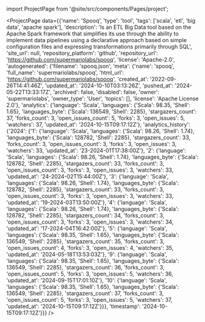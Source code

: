 
import ProjectPage from '@site/src/components/Pages/project';

<ProjectPage
    data={{'name': 'Spooq', 'type': 'tool', 'tags': ['scala', 'etl', 'big data', 'apache spark'], 'description': 'Is an ETL Big Data tool based on the Apache Spark framework that simplifies its use through the ability to implement data pipelines using a declarative approach based on simple configuration files and expressing transformations primarily through SQL', 'site_url': null, 'repository_platform': 'github', 'repository_url': 'https://github.com/supermariolabs/spooq', 'license': 'Apache-2.0', 'autogenerated': {'filename': 'spooq.json', 'meta': {'name': 'spooq', 'full_name': 'supermariolabs/spooq', 'html_url': 'https://github.com/supermariolabs/spooq', 'created_at': '2022-09-26T14:41:46Z', 'updated_at': '2024-10-10T03:13:26Z', 'pushed_at': '2024-05-22T13:33:17Z', 'archived': false, 'disabled': false, 'owner': 'supermariolabs', 'owner_type': 'User', 'topics': [], 'license': 'Apache License 2.0'}, 'analytics': {'language': 'Scala', 'languages': {'Scala': 98.35, 'Shell': 1.65}, 'languages_byte': {'Scala': 136549, 'Shell': 2285}, 'stargazers_count': 37, 'forks_count': 3, 'open_issues_count': 5, 'forks': 3, 'open_issues': 5, 'watchers': 37, 'updated_at': '2024-10-15T09:17:12Z'}, 'analytics_history': {'2024': {'1': {'language': 'Scala', 'languages': {'Scala': 98.26, 'Shell': 1.74}, 'languages_byte': {'Scala': 128782, 'Shell': 2285}, 'stargazers_count': 33, 'forks_count': 3, 'open_issues_count': 3, 'forks': 3, 'open_issues': 3, 'watchers': 33, 'updated_at': '23-2024-01T17:38:00Z'}, '2': {'language': 'Scala', 'languages': {'Scala': 98.26, 'Shell': 1.74}, 'languages_byte': {'Scala': 128782, 'Shell': 2285}, 'stargazers_count': 33, 'forks_count': 3, 'open_issues_count': 3, 'forks': 3, 'open_issues': 3, 'watchers': 33, 'updated_at': '24-2024-02T15:44:00Z'}, '3': {'language': 'Scala', 'languages': {'Scala': 98.26, 'Shell': 1.74}, 'languages_byte': {'Scala': 128782, 'Shell': 2285}, 'stargazers_count': 33, 'forks_count': 3, 'open_issues_count': 3, 'forks': 3, 'open_issues': 3, 'watchers': 33, 'updated_at': '19-2024-03T13:50:00Z'}, '4': {'language': 'Scala', 'languages': {'Scala': 98.26, 'Shell': 1.74}, 'languages_byte': {'Scala': 128782, 'Shell': 2285}, 'stargazers_count': 34, 'forks_count': 3, 'open_issues_count': 3, 'forks': 3, 'open_issues': 3, 'watchers': 34, 'updated_at': '17-2024-04T16:42:00Z'}, '5': {'language': 'Scala', 'languages': {'Scala': 98.35, 'Shell': 1.65}, 'languages_byte': {'Scala': 136549, 'Shell': 2285}, 'stargazers_count': 35, 'forks_count': 3, 'open_issues_count': 4, 'forks': 3, 'open_issues': 4, 'watchers': 35, 'updated_at': '2024-05-18T13:53:03Z'}, '9': {'language': 'Scala', 'languages': {'Scala': 98.35, 'Shell': 1.65}, 'languages_byte': {'Scala': 136549, 'Shell': 2285}, 'stargazers_count': 36, 'forks_count': 3, 'open_issues_count': 5, 'forks': 3, 'open_issues': 5, 'watchers': 36, 'updated_at': '2024-09-15T17:01:10Z'}, '10': {'language': 'Scala', 'languages': {'Scala': 98.35, 'Shell': 1.65}, 'languages_byte': {'Scala': 136549, 'Shell': 2285}, 'stargazers_count': 37, 'forks_count': 3, 'open_issues_count': 5, 'forks': 3, 'open_issues': 5, 'watchers': 37, 'updated_at': '2024-10-15T09:17:12Z'}}}, 'timestamp': '2024-10-15T09:17:12Z'}}}
/>
